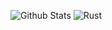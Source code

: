 ![Github Stats](https://github-readme-stats.vercel.app/api?username=junyub&show_icons=true)
![Rust](https://img.shields.io/badge/<LABEL>-<MESSAGE>-<COLOR>)
